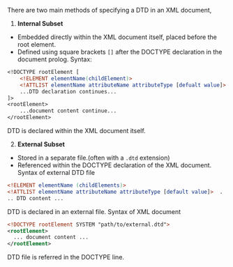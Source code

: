 There are two main methods of specifying a DTD in an XML document,
1. **Internal Subset**
- Embedded directly within the XML document itself, placed before the root element. 
- Defined using square brackets `[]` after the DOCTYPE declaration in the document prolog. 
Syntax:
```dtd
<!DOCTYPE rootElement [
	<!ELEMENT elementName(childElement)>
	<!ATTLIST elementName attributeName attributeType [defualt walue]>
	...DTD declaration continues...
]>
<rootElement>
	...document content continue...
</rootElement>
```
DTD is declared within the XML document itself.

2. **External Subset**
- Stored in a separate file.(often with a `.dtd` extension)
- Referenced within the DOCTYPE declaration of the XML document. 
Syntax of external DTD file
```dtd
<!ELEMENT elementName (childElements)>  
<!ATTLIST elementName attributeName attributeType [default value]>  .
.. DTD content ...
```
DTD is declared in an external file.
Syntax of XML document
```xml
<!DOCTYPE rootElement SYSTEM "path/to/external.dtd">
<rootElement>
  ... document content ...
</rootElement>

```
DTD file is referred in the DOCTYPE line. 